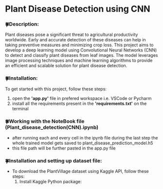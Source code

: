 # Plant Disease Detection using CNN

### 🍀Description:

Plant diseases pose a significant threat to agricultural productivity worldwide. 
Early and accurate detection of these diseases can help in taking preventive measures and minimizing crop loss. 
This project aims to develop a deep learning model using Convolutional Neural Networks (CNN) to detect and 
classify plant diseases from leaf images. The model leverages image processing techniques and machine learning algorithms 
to provide an efficient and scalable solution for plant disease detection.

### 🍀Installation:

To get started with this project, follow these steps:

1. open the **'app.py'** file in prefered workspace i.e. VSCode or Pycharm
2. install all the requirements present in the **'requirements.txt'** on the terminal

### 🍀Working with the NoteBook file (Plant_disease_detection(CNN).ipynb)
- after running each and every cell in the ipynb file during the last step the whole trained model gets saved
  to plant_disease_prediction_model.h5
- this file path will be further pasted in the app.py file

### 🍀Installation and setting up dataset file:
- To download the PlantVillage dataset using Kaggle API, follow these steps:
  1. Install Kaggle Python package:
  ```!pip install kaggle



